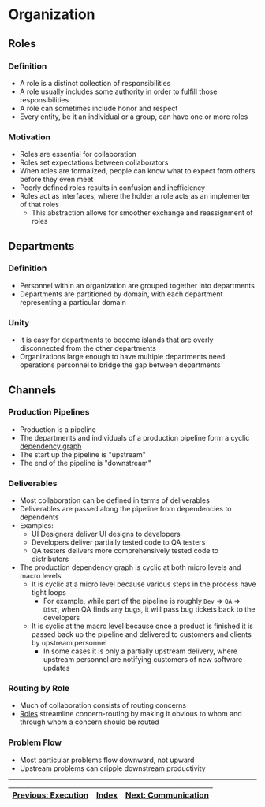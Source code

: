 # Organization

## Roles

### Definition

* A role is a distinct collection of responsibilities
* A role usually includes some authority in order to fulfill those responsibilities
* A role can sometimes include honor and respect
* Every entity, be it an individual or a group, can have one or more roles

### Motivation

* Roles are essential for collaboration
* Roles set expectations between collaborators
* When roles are formalized, people can know what to expect from others before they even meet
* Poorly defined roles results in confusion and inefficiency
* Roles act as interfaces, where the holder a role acts as an implementer of that roles
  * This abstraction allows for smoother exchange and reassignment of roles

## Departments

### Definition

* Personnel within an organization are grouped together into departments
* Departments are partitioned by domain, with each department representing a particular domain

### Unity

* It is easy for departments to become islands that are overly disconnected from the other departments
* Organizations large enough to have multiple departments need operations personnel to bridge the gap between departments

## Channels

### Production Pipelines

* Production is a pipeline
* The departments and individuals of a production pipeline form a cyclic [dependency graph](https://en.wikipedia.org/wiki/Dependency_graph)
* The start up the pipeline is "upstream"
* The end of the pipeline is "downstream"

### Deliverables

* Most collaboration can be defined in terms of deliverables
* Deliverables are passed along the pipeline from dependencies to dependents
* Examples:
  * UI Designers deliver UI designs to developers
  * Developers deliver partially tested code to QA testers
  * QA testers delivers more comprehensively tested code to distributors
* The production dependency graph is cyclic at both micro levels and macro levels
  * It is cyclic at a micro level because various steps in the process have tight loops
    * For example, while part of the pipeline is roughly `Dev` => `QA` => `Dist`, when QA finds any bugs, it will pass bug tickets back to the developers
  * It is cyclic at the macro level because once a product is finished it is passed back up the pipeline and delivered to customers and clients by upstream personnel
    * In some cases it is only a partially upstream delivery, where upstream personnel are notifying customers of new software updates

### Routing by Role

* Much of collaboration consists of routing concerns
* [Roles](#roles) streamline concern-routing by making it obvious to whom and through whom a concern should be routed

### Problem Flow

* Most particular problems flow downward, not upward
* Upstream problems can cripple downstream productivity

---

| [Previous: Execution](../execution.md) | [Index](../tech-company-business-strategy.md) | [Next: Communication](./communication.md) |
| :------------------------------------: | :-------------------------------------------: | :---------------------------------------: |
